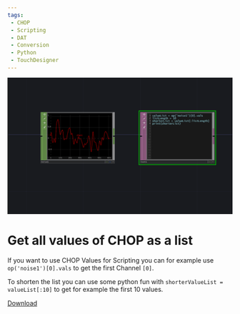 ```yaml
---
tags:
 - CHOP
 - Scripting
 - DAT
 - Conversion
 - Python
 - TouchDesigner
---
```

![Get all values of CHOP as List](./img/getValuesChopAsList.png)
# Get all values of CHOP as a list

If you want to use CHOP Values for Scripting you can
for example use `op('noise1')[0].vals` to get the first Channel `[0]`.

To shorten the list you can use some python fun with `shorterValueList = valueList[:10]` to get for example the first 10 values.


[Download](./files/getValuesCHOPList.tox)  
